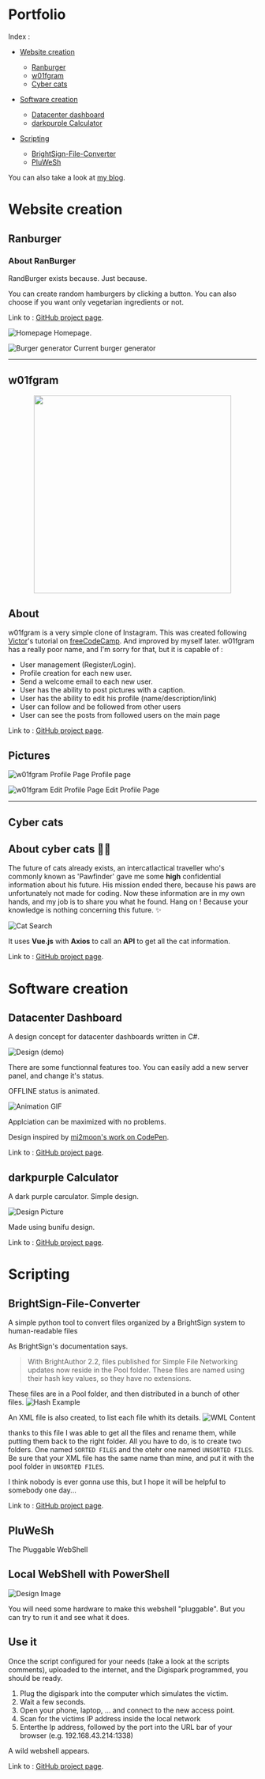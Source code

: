 # Portfolio

Index :
- [Website creation](#website-creation)
    - [Ranburger](#ranburger)
    - [w01fgram](#w01fgram)
    - [Cyber cats](#cyber-cats)
- [Software creation](#software-creation)
    - [Datacenter dashboard](#datacenter-dashboard)
    - [darkpurple Calculator](#darkpurple-calculator)

- [Scripting](#scripting)
    - [BrightSign-File-Converter](#brightsign-file-converter)
    - [PluWeSh](#pluwesh)

You can also take a look at [my blog](https://w01f.xyz/).

# Website creation

## Ranburger
### About RanBurger
RandBurger exists because. Just because.

You can create random hamburgers by clicking a button. You can also choose if you want only vegetarian ingredients or not.

Link to : [GitHub project page](https://github.com/0xw01f/RanBurger).


![Homepage](https://i.imgur.com/A9QbqV6.png)
Homepage.

![Burger generator](https://i.imgur.com/RydK5Yd.png)
Current burger generator

---
## w01fgram
<p align="center"><img src="https://i.imgur.com/h0Z8svO.png" width="400"></p>



## About

w01fgram is a very simple clone of Instagram. This was created following [Victor](https://www.youtube.com/channel/UCQI-Ym2rLZx52vEoqlPQMdg)'s tutorial on [freeCodeCamp](https://www.youtube.com/channel/UC8butISFwT-Wl7EV0hUK0BQ). And improved by myself later.
w01fgram has a really poor name, and I'm sorry for that, but it is capable of :

- User management (Register/Login).
- Profile creation for each new user.
- Send a welcome email to each new user.
- User has the ability to post pictures with a caption.
- User has the ability to edit his profile (name/description/link)
- User can follow and be followed from other users
- User can see the posts from followed users on the main page

Link to : [GitHub project page](https://github.com/0xw01f/w01fgram).

## Pictures

![w01fgram Profile Page](https://i.imgur.com/aWTs6si.png)
Profile page

![w01fgram Edit Profile Page](https://i.imgur.com/rbPPovj.png)
Edit Profile Page

---
## Cyber cats
## About cyber cats 🐱‍💻
The future of cats already exists, an intercatlactical traveller who's commonly known as 'Pawfinder' gave me some **high** confidential information about his future. His mission ended there, because his paws are unfortunately not made for coding.
Now these information are in my own hands, and my job is to share you what he found.
Hang on ! Because your knowledge is nothing concerning this future. ✨

![Cat Search](https://i.imgur.com/56yM5DS.png)

It uses **Vue.js** with **Axios** to call an **API** to get all the cat information.


Link to : [GitHub project page](https://github.com/0xw01f/cyber-cats).


# Software creation

## Datacenter Dashboard

A design concept for datacenter dashboards written in C#.

![Design](https://i.imgur.com/gfM8G7N.png)
(demo)


There are some functionnal features too. You can easily add a new server panel, and change it's status.

OFFLINE status is animated.

![Animation GIF](https://i.gyazo.com/0c9cb39d83be4ec587ac9e4d35c6bd28.gif)

Applciation can be maximized with no problems.

Design inspired by [mi2moon's work on CodePen](https://codepen.io/mi2oon/pen/ZXWZdV).

Link to : [GitHub project page](https://github.com/0xw01f/datacenterdashboard).

## darkpurple Calculator
A dark purple carculator. Simple design.

![Design Picture](https://i.imgur.com/yv8OqvV.png)

Made using bunifu design.

Link to : [GitHub project page](https://github.com/0xw01f/darkpurple-calculator).


# Scripting

## BrightSign-File-Converter
A simple python tool to convert files organized by a BrightSign system to human-readable files


As BrightSign's documentation says.
>With BrightAuthor 2.2, files published for Simple File Networking updates now reside in the Pool folder.
These files are named using their hash key values, so they have no extensions.

These files are in a Pool folder, and then distributed in a bunch of other files.
![Hash Example](https://i.imgur.com/LNF6cOH.png)

An XML file is also created, to list each file whith its details.
![WML Content](https://i.imgur.com/pNH32Yt.png)

thanks to this file I was able to get all the files and rename them, while putting them back to the right folder.
All you have to do, is to create two folders. One named `SORTED FILES` and the otehr one named `UNSORTED FILES`.
Be sure that your XML file has the same name than mine, and put it with the pool folder in `UNSORTED FILES`.

I think nobody is ever gonna use this, but I hope it will be helpful to somebody one day...

Link to : [GitHub project page](https://github.com/0xw01f/BrightSign-File-Converter).


## PluWeSh
 The Pluggable WebShell

Local WebShell with PowerShell
---

![Design Image](https://i.imgur.com/jVr5g1i.png)


You will need some hardware to make this webshell "pluggable". But you can try to run it and see what it does.

Use it
---

Once the script configured for your needs (take a look at the scripts comments), uploaded to the internet, and the Digispark programmed, you should be ready.

1. Plug the digispark into the computer which simulates the victim.
2. Wait a few seconds.
3. Open your phone, laptop, … and connect to the new access point.
4. Scan for the victims IP address inside the local network
5. Enterthe Ip address, followed by the port into the URL bar of your browser (e.g. 192.168.43.214:1338)

A wild webshell appears.


Link to : [GitHub project page](https://github.com/0xw01f/pluwesh).
